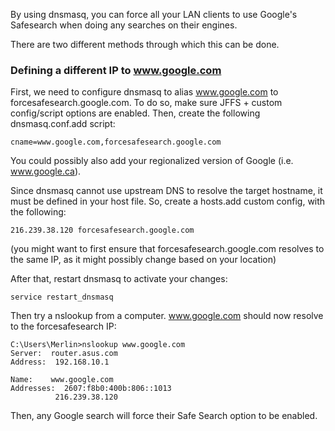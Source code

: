By using dnsmasq, you can force all your LAN clients to use Google's Safesearch when doing any searches on their engines.

There are two different methods through which this can be done.

### Defining a different IP to www.google.com ###


First, we need to configure dnsmasq to alias www.google.com to forcesafesearch.google.com.  To do so, make sure JFFS + custom config/script options are enabled.  Then, create the following dnsmasq.conf.add script:

```
cname=www.google.com,forcesafesearch.google.com 
```

You could possibly also add your regionalized version of Google (i.e. www.google.ca).

Since dnsmasq cannot use upstream DNS to resolve the target hostname, it must be defined in your host file.  So, create a hosts.add custom config, with the following:

```
216.239.38.120 forcesafesearch.google.com
```

(you might want to first ensure that forcesafesearch.google.com resolves to the same IP, as it might possibly change based on your location)

After that, restart dnsmasq to activate your changes:

```
service restart_dnsmasq
```

Then try a nslookup from a computer.   www.google.com should now resolve to the forcesafesearch IP:

```
C:\Users\Merlin>nslookup www.google.com
Server:  router.asus.com
Address:  192.168.10.1

Name:    www.google.com
Addresses:  2607:f8b0:400b:806::1013
          216.239.38.120
```

Then, any Google search will force their Safe Search option to be enabled.
